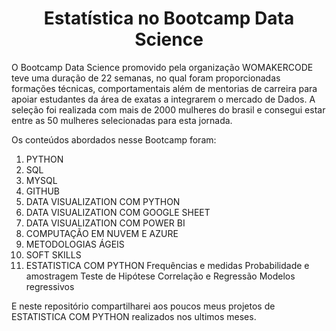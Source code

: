<h1 align="center"> Estatística no Bootcamp Data Science </h1>

O Bootcamp Data Science promovido pela organização WOMAKERCODE teve uma duração de 22 semanas, no qual foram proporcionadas formações técnicas, comportamentais além de mentorias de carreira para apoiar estudantes da área de exatas a integrarem o mercado de Dados. A seleção foi realizada com mais de 2000 mulheres do brasil e consegui estar entre as 50 mulheres selecionadas para esta jornada. 

Os conteúdos abordados nesse Bootcamp foram: 
1) PYTHON
2) SQL 
3) MYSQL
4) GITHUB
5) DATA VISUALIZATION COM PYTHON
6) DATA VISUALIZATION COM GOOGLE SHEET
7) DATA VISUALIZATION COM POWER BI
8) COMPUTAÇÃO EM NUVEM E AZURE
9) METODOLOGIAS ÁGEIS 
10) SOFT SKILLS
11) ESTATISTICA COM PYTHON
Frequências e medidas
Probabilidade e amostragem
Teste de Hipótese
Correlação e Regressão
Modelos regressivos

E neste repositório compartilharei aos poucos meus projetos de ESTATISTICA COM PYTHON realizados nos ultimos meses. 
